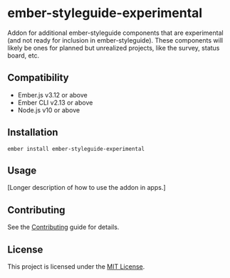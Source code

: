 ember-styleguide-experimental
==============================================================================

Addon for additional ember-styleguide components that are experimental (and not ready for inclusion in ember-styleguide). These components will likely be ones for planned but unrealized projects, like the survey, status board, etc. 


Compatibility
------------------------------------------------------------------------------

* Ember.js v3.12 or above
* Ember CLI v2.13 or above
* Node.js v10 or above


Installation
------------------------------------------------------------------------------

```
ember install ember-styleguide-experimental
```


Usage
------------------------------------------------------------------------------

[Longer description of how to use the addon in apps.]


Contributing
------------------------------------------------------------------------------

See the [Contributing](CONTRIBUTING.md) guide for details.


License
------------------------------------------------------------------------------

This project is licensed under the [MIT License](LICENSE.md).

